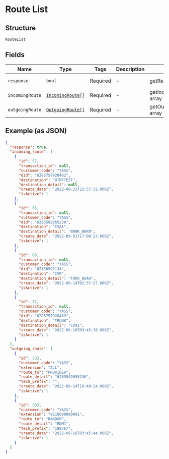 
# Route List

## Structure

`RouteList`

## Fields

| Name | Type | Tags | Description | Getter | Setter |
|  --- | --- | --- | --- | --- | --- |
| `response` | `bool` | Required | - | getResponse(): bool | setResponse(bool response): void |
| `incomingRoute` | [`IncomingRoute[]`](../../doc/models/incoming-route.md) | Required | - | getIncomingRoute(): array | setIncomingRoute(array incomingRoute): void |
| `outgoingRoute` | [`OutgoingRoute[]`](../../doc/models/outgoing-route.md) | Required | - | getOutgoingRoute(): array | setOutgoingRoute(array outgoingRoute): void |

## Example (as JSON)

```json
{
  "response": true,
  "incoming_route": [
    {
      "id": 57,
      "transaction_id": null,
      "customer_code": "YASS",
      "did": "6285757920462",
      "destination": "DTMFTEST",
      "destination_detail": null,
      "create_date": "2022-08-23T22:57:32.000Z",
      "isActive": 1
    },
    {
      "id": 65,
      "transaction_id": null,
      "customer_code": "YASS",
      "did": "6285592055238",
      "destination": "CVAI",
      "destination_detail": "BANK_BKKN",
      "create_date": "2022-09-01T17:00:23.000Z",
      "isActive": 1
    },
    {
      "id": 69,
      "transaction_id": null,
      "customer_code": "YASS",
      "did": "02150995134",
      "destination": "IVR",
      "destination_detail": "TOKO_BUAH",
      "create_date": "2022-09-14T02:37:27.000Z",
      "isActive": 1
    },
    {
      "id": 72,
      "transaction_id": null,
      "customer_code": "YASS",
      "did": "6285757920463",
      "destination": "TRUNK",
      "destination_detail": "CVAI",
      "create_date": "2022-09-16T03:45:38.000Z",
      "isActive": 1
    }
  ],
  "outgoing_route": [
    {
      "id": 582,
      "customer_code": "YASS",
      "extension": "ALL",
      "route_to": "PROVIDER",
      "route_detail": "6285592055236",
      "tech_prefix": "",
      "create_date": "2022-09-14T19:40:24.000Z",
      "isActive": 1
    },
    {
      "id": 583,
      "customer_code": "YASS",
      "extension": "8210000000001",
      "route_to": "RANDOM",
      "route_detail": "RDM1",
      "tech_prefix": "198767",
      "create_date": "2022-09-16T03:45:44.000Z",
      "isActive": 1
    }
  ]
}
```

